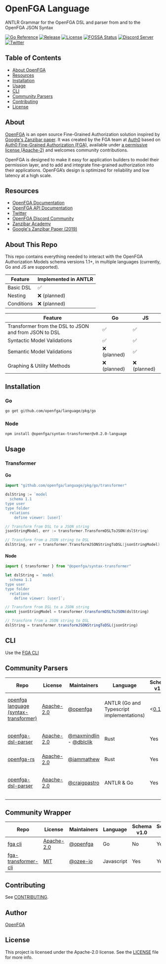 # OpenFGA Language

ANTLR Grammar for the OpenFGA DSL and parser from and to the OpenFGA JSON Syntax

[![Go Reference](https://pkg.go.dev/badge/github.com/openfga/language.svg)](https://pkg.go.dev/github.com/openfga/language/pkg/go)
[![Release](https://img.shields.io/github/v/release/openfga/language?sort=semver&color=green)](https://github.com/openfga/language/releases)
[![License](https://img.shields.io/badge/License-Apache_2.0-blue.svg)](./LICENSE)
[![FOSSA Status](https://app.fossa.com/api/projects/git%2Bgithub.com%2Fopenfga%2Flanguage.svg?type=shield)](https://app.fossa.com/projects/git%2Bgithub.com%2Fopenfga%2Flanguage?ref=badge_shield)
[![Discord Server](https://img.shields.io/discord/759188666072825867?color=7289da&logo=discord "Discord Server")](https://discord.com/channels/759188666072825867/930524706854031421)
[![Twitter](https://img.shields.io/twitter/follow/openfga?color=%23179CF0&logo=twitter&style=flat-square "@openfga on Twitter")](https://twitter.com/openfga)

## Table of Contents
- [About OpenFGA](#about)
- [Resources](#resources)
- [Installation](#installation)
- [Usage](#usage)
- [CLI](#cli)
- [Community Parsers](#community-parsers)
- [Contributing](#contributing)
- [License](#license)


## About
[OpenFGA](https://openfga.dev) is an open source Fine-Grained Authorization solution inspired by [Google's Zanzibar paper](https://research.google/pubs/pub48190/). It was created by the FGA team at [Auth0](https://auth0.com) based on [Auth0 Fine-Grained Authorization (FGA)](https://fga.dev), available under [a permissive license (Apache-2)](https://github.com/openfga/rfcs/blob/main/LICENSE) and welcomes community contributions.

OpenFGA is designed to make it easy for application builders to model their permission layer, and to add and integrate fine-grained authorization into their applications. OpenFGA’s design is optimized for reliability and low latency at a high scale.

## Resources

- [OpenFGA Documentation](https://openfga.dev/docs)
- [OpenFGA API Documentation](https://openfga.dev/api/service)
- [Twitter](https://twitter.com/openfga)
- [OpenFGA Discord Community](https://discord.gg/8naAwJfWN6)
- [Zanzibar Academy](https://zanzibar.academy)
- [Google's Zanzibar Paper (2019)](https://research.google/pubs/pub48190/)

## About This Repo
This repo contains everything needed to interact with the OpenFGA Authorization Models schema versions 1.1+, in multiple languages (currently, Go and JS are supported).

| Feature    | Implemented in ANTLR        |
|------------|-----------------------------|
| Basic DSL  | ✅  |
| Nesting    | ❌ (planned)                 |
| Conditions | ❌ (planned)                 |

| Feature                                               | Go          | JS          |
|-------------------------------------------------------|-------------|-------------|
| Transformer from the DSL to JSON and from JSON to DSL | ✅           | ✅           |
| Syntactic Model Validations                           | ✅           | ✅           |
| Semantic Model Validations                            | ❌ (planned) | ✅           |
| Graphing & Utility Methods                            | ❌ (planned) | ❌ (planned) |


## Installation
### Go
```bash
go get github.com/openfga/language/pkg/go
```

### Node
```bash
npm install @openfga/syntax-transformer@v0.2.0-language
```

## Usage

### Transformer

#### Go
```go
import "github.com/openfga/language/pkg/go/transformer"

dslString := `model
  schema 1.1
type user
type folder
  relations
    define viewer: [user]`

// Transform from DSL to a JSON string
jsonStringModel, err := transformer.TransformDSLToJSON(dslString)

// Transform from a JSON string to DSL
dslString, err = transformer.TransformJSONStringToDSL(jsonStringModel)
```

#### Node
```typescript
import { transformer } from "@openfga/syntax-transformer"

let dslString = `model
  schema 1.1
type user
type folder
  relations
    define viewer: [user]`;

// Transform from DSL to a JSON string
const jsonStringModel = transformer.transformDSLToJSON(dslString)

// Transform from a JSON string to DSL
dslString = transformer.transformJSONStringToDSL(jsonString)
```

## CLI

Use the [FGA CLI](https://github.com/openfga/cli)

## Community Parsers

| Repo                                                                         | License                                                                            | Maintainers                                                                           | Language                                  | Schema v1.0                                                                 | Schema v1.1                                                                                          | Package Managers                                                                                                                                                                                                                                                                                               | Other Links                                                                                                                    |
|------------------------------------------------------------------------------|------------------------------------------------------------------------------------|---------------------------------------------------------------------------------------|-------------------------------------------|-----------------------------------------------------------------------------|------------------------------------------------------------------------------------------------------|----------------------------------------------------------------------------------------------------------------------------------------------------------------------------------------------------------------------------------------------------------------------------------------------------------------|--------------------------------------------------------------------------------------------------------------------------------|
| [openfga language (syntax-transformer)](https://github.com/openfga/language) | [Apache-2.0](https://github.com/openfga/language/blob/main/LICENSE)                | [@openfga](https://github.com/orgs/openfga/people)                                    | ANTLR (Go and Typescript implementations) | <[0.1.5](https://www.npmjs.com/package/@openfga/syntax-transformer/v/0.1.5) | Yes  (v0.0.8+)                                                                                       | [![npm:@openfga/syntax-transformer](https://img.shields.io/npm/v/@openfga/syntax-transformer.svg?style=flat)](https://www.npmjs.com/package/@openfga/syntax-transformer) - ![GitHub release (latest SemVer)](https://img.shields.io/github/v/release/openfga/language?label=go)                                |                                                                                                                                |
| [openfga-dsl-parser](https://github.com/maxmindlin/openfga-dsl-parser)       | [Apache-2.0](https://github.com/maxmindlin/openfga-dsl-parser/blob/master/LICENSE) | [@maxmindlin](https://github.com/maxmindlin) - [@dblclik](https://github.com/dblclik) | Rust                                      | Yes                                                                         | No                                                                                                   | [![crates:openfga-dsl-parser](https://img.shields.io/crates/v/openfga-dsl-parser.svg?style=flat)](https://crates.io/crates/openfga-dsl-parser)[![pypi:openfga-dsl-parser-python](https://img.shields.io/pypi/v/openfga-dsl-parser-python.svg?style=flat)](https://pypi.org/project/openfga-dsl-parser-python/) | [WASM](https://github.com/dblclik/openfga-dsl-parser-wasm) - [Python](https://github.com/maxmindlin/openfga-dsl-parser-python) |
| [openfga-rs](https://github.com/iammathew/openfga-rs)                        | [Apache-2.0](https://github.com/iammathew/openfga-rs/blob/main/LICENSE.md)         | [@iammathew](https://github.com/iammathew)                                            | Rust                                      | Yes                                                                         | No                                                                                                   |                                                                                                                                                                                                                                                                                                                |                                                                                                                                |
| [openfga-dsl-parser](https://github.com/craigpastro/openfga-dsl-parser)      | [Apache-2.0](https://github.com/craigpastro/openfga-dsl-parser/blob/main/LICENSE)  | [@craigpastro](https://github.com/craigpastro)                                        | ANTLR & Go                                | Yes                                                                         | Partial (requires self). [Supports nesting](https://github.com/openfga/syntax-transformer/issues/34) | ![GitHub release (latest SemVer)](https://img.shields.io/github/v/release/craigpastro/openfga-dsl-parser?label=go)                                                                                                                                                                                             |                                                                                                                                |

## Community Wrapper
| Repo                                                                  | License                                                                 | Maintainers                                        | Language   | Schema v1.0 | Schema v1.1 | Package Managers                                                                                                                                                           | Other Links |
|-----------------------------------------------------------------------|-------------------------------------------------------------------------|----------------------------------------------------|------------|-------------|-------------|----------------------------------------------------------------------------------------------------------------------------------------------------------------------------|-------------|
| [fga cli](https://github.com/openfga/cli)                             | [Apache-2.0](https://github.com/openfga/cli/blob/main/LICENSE)          | [@openfga](https://github.com/orgs/openfga/people) | Go         | No          | Yes         | ![GitHub release (latest SemVer)](https://img.shields.io/github/v/release/openfga/cli?label=go)                                                                            |             |
| [fga-transformer-cli](https://github.com/ozee-io/fga-transformer-cli) | [MIT](https://github.com/ozee-io/fga-transformer-cli/blob/main/LICENSE) | [@ozee-io](https://github.com/orgs/ozee-io/people) | Javascript | Yes         | Yes         | [![npm:@openfga/syntax-transformer](https://img.shields.io/npm/v/@ozee-io/fga-transformer-cli.svg?style=flat)](https://www.npmjs.com/package/@ozee-io/fga-transformer-cli) |             |


## Contributing

See [CONTRIBUTING](https://github.com/openfga/.github/blob/main/CONTRIBUTING.md).

## Author

[OpenFGA](https://github.com/openfga)

## License

This project is licensed under the Apache-2.0 license. See the [LICENSE](https://github.com/openfga/cli/blob/main/LICENSE) file for more info.
